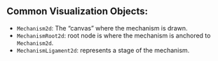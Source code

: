 ## Common Visualization Objects:
- `Mechanism2d`: The “canvas” where the mechanism is drawn.
- `MechanismRoot2d`: root node is where the mechanism is anchored to `Mechanism2d`.
- `MechanismLigament2d`: represents a stage of the mechanism.
